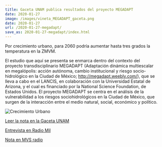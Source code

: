 ```yaml
---
title: Gaceta UNAM publica resultados del proyecto MEGADAPT
date: 2020-01-27
image: /images/vineta_MEGADAPT_gaceta.png
date: 2020-01-27
url: /2020-01-27-megadapt/
save_as: 2020-01-27-megadapt/index.html
---
```


Por crecimiento urbano, para 2060 podría aumentar hasta tres grados la temperatura en la ZMVM.

El estudio que aquí se presenta se enmarca dentro del contexto del proyecto transdisciplinario MEGADAPT (Adaptación dinámica multiescalar en megalópolis:
acción autónoma, cambio institucional y riesgo socio-hidrológico en la Ciudad de México; <http://megadapt.weebly.com/>),
que se lleva a cabo en el LANCIS, en colaboración con la Universidad Estatal de Arizona, y el cual es financiado por 
la National Science Foundation, de Estados Unidos. El proyecto MEGADAPT se centra en el análisis de la vulnerabilidad
a los riesgos sociohidrológicos en la Ciudad de México, que surgen de la interacción entre el medio natural, social, 
económico y político.

![Crecimiento Urbano](/images/vineta_MEGADAPT_paisaje.jpg)


[Leer la nota en la Gaceta UNAM](https://www.gaceta.unam.mx/por-crecimiento-urbano-para-2060-podria-aumentar-hasta-tres-grados-la-temperatura-en-la-zmvm/)

[Entrevista en Radio Mil](https://www.enfoquenoticias.com.mx/emisiones/uno-de-los-resultados-m-s-importantes-derivados-de-la-cobertura-forestal-la-urbana-se-podr)

[Nota en MVS radio](https://mvsnoticias.com/noticias/nacionales/por-crecimiento-urbano-alerta-unam-sobre-aumento-de-temperatura-en-2060/)
